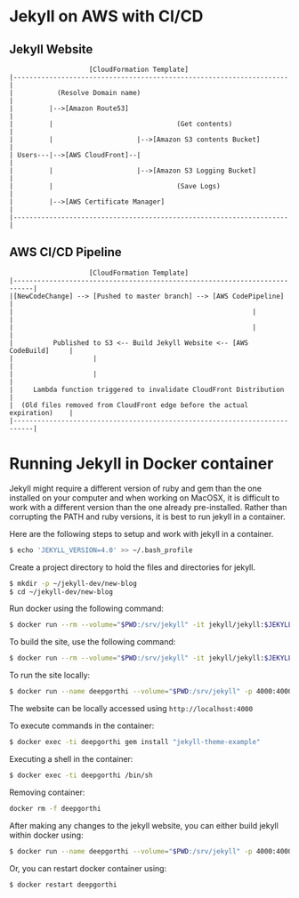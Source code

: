 # Jekyll on AWS with CI/CD


## Jekyll Website

```
                    [CloudFormation Template]
|---------------------------------------------------------------------|
|           (Resolve Domain name)                                     |
|         |-->[Amazon Route53]                                        |
|         |                               (Get contents)              |
|         |                     |-->[Amazon S3 contents Bucket]       |
| Users---|-->[AWS CloudFront]--|                                     |
|         |                     |-->[Amazon S3 Logging Bucket]        |
|         |                               (Save Logs)                 |
|         |-->[AWS Certificate Manager]                               |
|---------------------------------------------------------------------|
```


## AWS CI/CD Pipeline

```
                    [CloudFormation Template]
|---------------------------------------------------------------------------|
|[NewCodeChange] --> [Pushed to master branch] --> [AWS CodePipeline]       |     
|                                                            |              |
|                                                            |              |
|          Published to S3 <-- Build Jekyll Website <-- [AWS CodeBuild]     |
|                    |                                                      |
|                    |                                                      |
|     Lambda function triggered to invalidate CloudFront Distribution       |
|  (Old files removed from CloudFront edge before the actual expiration)    |
|---------------------------------------------------------------------------|
```

# Running Jekyll in Docker container

Jekyll might require a different version of ruby and gem than the one installed on your computer and when working on MacOSX, it is difficult to work with a different version than the one already pre-installed. Rather than corrupting the PATH and ruby versions, it is best to run jekyll in a container. 

Here are the following steps to setup and work with jekyll in a container. 

```bash
$ echo 'JEKYLL_VERSION=4.0' >> ~/.bash_profile
```

Create a project directory to hold the files and directories for jekyll.

```bash
$ mkdir -p ~/jekyll-dev/new-blog
$ cd ~/jekyll-dev/new-blog
```

Run docker using the following command:

```bash
$ docker run --rm --volume="$PWD:/srv/jekyll" -it jekyll/jekyll:$JEKYLL_VERSION jekyll new .
```

To build the site, use the following command:

```bash
$ docker run --rm --volume="$PWD:/srv/jekyll" -it jekyll/jekyll:$JEKYLL_VERSION jekyll build
```

To run the site locally:

```bash
$ docker run --name deepgorthi --volume="$PWD:/srv/jekyll" -p 4000:4000 -it jekyll/jekyll:$JEKYLL_VERSION jekyll serve --watch --drafts
```

The website can be locally accessed using `http://localhost:4000`


To execute commands in the container:

```bash
$ docker exec -ti deepgorthi gem install "jekyll-theme-example"
```

Executing a shell in the container:

```bash
$ docker exec -ti deepgorthi /bin/sh
```

Removing container:

```bash
docker rm -f deepgorthi
```

After making any changes to the jekyll website, you can either build jekyll within docker using:

```bash
$ docker run --name deepgorthi --volume="$PWD:/srv/jekyll" -p 4000:4000 -it jekyll/jekyll:$JEKYLL_VERSION jekyll serve --watch --drafts
```

Or, you can restart docker container using:

```bash
$ docker restart deepgorthi
```
